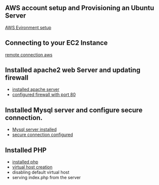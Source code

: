 ## AWS account setup and Provisioning an Ubuntu Server
[AWS Evironment setup](https://github.com/odibohmarcel/images/blob/2a0cfa7560e2402f8c258cc9513c3166caa85ef8/aws%20ubuntu%20server.JPG)

## Connecting to your EC2 Instance
[remote connection aws](https://github.com/odibohmarcel/images.git)

## Installed apache2 web Server and updating firewall
* [installed apache server](https://github.com/odibohmarcel/images/blob/4bc8a8fdeea700a33a84018cdf2c1ba8a57de0fd/installed%20apache2%20server.PNG)
* [configured firewall with port 80](https://github.com/odibohmarcel/images/blob/4bc8a8fdeea700a33a84018cdf2c1ba8a57de0fd/Apache%20http%20port%2080%20security%20configuration.PNG)

## Installed Mysql server and configure secure connection.
* [Mysql server installed](https://github.com/odibohmarcel/images/blob/4bc8a8fdeea700a33a84018cdf2c1ba8a57de0fd/installed%20mysql.PNG)
* [secure connection configured](https://github.com/odibohmarcel/images/blob/4bc8a8fdeea700a33a84018cdf2c1ba8a57de0fd/mssql%20secure%20connection.PNG)

## Installed PHP
* [installed php](https://github.com/odibohmarcel/images/blob/4bc8a8fdeea700a33a84018cdf2c1ba8a57de0fd/Php%20installed..PNG)
* [virtual host creation](https://github.com/odibohmarcel/images/blob/4bc8a8fdeea700a33a84018cdf2c1ba8a57de0fd/Virtual%20host%20created.PNG)
* disabling default virtual host
* serving index.php from the server